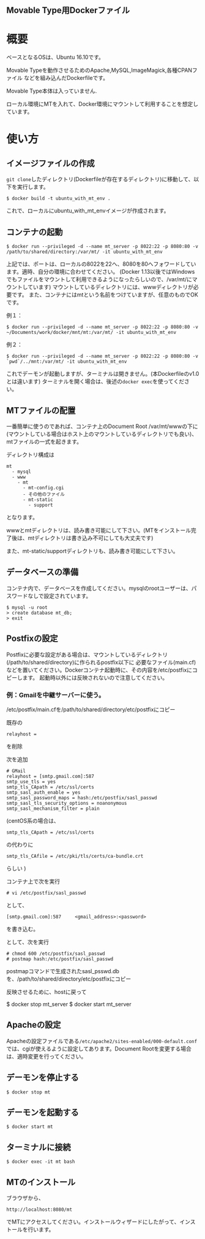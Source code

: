 Movable Type用Dockerファイル
---


# 概要

ベースとなるOSは、Ubuntu 16.10です。

Movable Typeを動作させるためのApache,MySQL,ImageMagick,各種CPANファイル
などを組み込んだDockerfileです。

Movable Type本体は入っていません.

ローカル環境にMTを入れて、Docker環境にマウントして利用することを想定しています。


# 使い方

## イメージファイルの作成

`git clone`したディレクトリ(Dockerfileが存在するディレクトリ)に移動して、以下を実行します。

```
$ docker build -t ubuntu_with_mt_env .
```

これで、ローカルにubuntu_with_mt_envイメージが作成されます。

## コンテナの起動

```
$ docker run --privileged -d --name mt_server -p 8022:22 -p 8080:80 -v /path/to/shared/directory:/var/mt/ -it ubuntu_with_mt_env
```

上記では、ポートは、ローカルの8022を22へ、8080を80へフォワードしています。適時、自分の環境に合わせてください。
(Docker 1.13以後ではWindowsでもファイルをマウントして利用できるようになったらしいので、/var/mt/にマウントしています)
マウントしているディレクトリには、wwwディレクトリが必要です。
また、コンテナにはmtという名前をつけていますが、任意のものでOKです。

例１：
```
$ docker run --privileged -d --name mt_server -p 8022:22 -p 8080:80 -v ~/Documents/work/docker/mnt/mt:/var/mt/ -it ubuntu_with_mt_env
```
例２：
```
$ docker run --privileged -d --name mt_server -p 8022:22 -p 8080:80 -v `pwd`/../mnt:/var/mt/ -it ubuntu_with_mt_env
```

これでデーモンが起動しますが、ターミナルは開きません。(本Dockerfileのv1.0とは違います)
ターミナルを開く場合は、後述の`docker exec`を使ってください。

## MTファイルの配置

一番簡単に使うのであれば、コンテナ上のDocument Root /var/mt/wwwの下に(マウントしている場合はホスト上のマウントしているディレクトリでも良い)、mtファイルの一式を起きます。

ディレクトリ構成は

```
mt
  - mysql
  - www
    - mt
      - mt-config.cgi
      - その他のファイル
      - mt-static
        - support
```
となります。

wwwとmtディレクトリは、読み書き可能にして下さい。(MTをインストール完了後は、mtディレクトリは書き込み不可にしても大丈夫です)

また、mt-static/supportディレクトリも、読み書き可能にして下さい。


## データベースの準備

コンテナ内で、データベースを作成してください。mysqlのrootユーザーは、パスワードなしで設定されています。

```
$ mysql -u root
> create database mt_db;
> exit
```

## Postfixの設定

Postfixに必要な設定がある場合は、マウントしているディレクトリ(/path/to/shared/directory)に作られるpostfix以下に
必要なファイル(main.cf)などを置いてください。Dockerコンテナ起動時に、その内容を/etc/postfixにコピーします。
起動時以外には反映されないので注意してください。

### 例：Gmailを中継サーバーに使う。

/etc/postfix/main.cfを/path/to/shared/directory/etc/postfixにコピー


既存の
```
relayhost =
```
を削除

次を追加

```
# GMail
relayhost = [smtp.gmail.com]:587
smtp_use_tls = yes
smtp_tls_CApath = /etc/ssl/certs
smtp_sasl_auth_enable = yes
smtp_sasl_password_maps = hash:/etc/postfix/sasl_passwd
smtp_sasl_tls_security_options = noanonymous
smtp_sasl_mechanism_filter = plain
```

(centOS系の場合は、
```
smtp_tls_CApath = /etc/ssl/certs
```
の代わりに
```
smtp_tls_CAfile = /etc/pki/tls/certs/ca-bundle.crt
```
らしい
)

コンテナ上で次を実行

```
# vi /etc/postfix/sasl_passwd
```
として、
```
[smtp.gmail.com]:587     <gmail_address>:<password>
```
を書き込む。

として、次を実行

```
# chmod 600 /etc/postfix/sasl_passwd
# postmap hash:/etc/postfix/sasl_passwd
```

postmapコマンドで生成されたsasl_psswd.db
を、/path/to/shared/directory/etc/postfixにコピー

反映させるために、hostに戻って

$ docker stop mt_server
$ docker start mt_server


## Apacheの設定

Apacheの設定ファイルである`/etc/apache2/sites-enabled/000-default.conf`
では、cgiが使えるように設定してあります。Document Rootを変更する場合は、適時変更を行ってください。


## デーモンを停止する

```
$ docker stop mt
```

## デーモンを起動する

```
$ docker start mt
```

## ターミナルに接続

```
$ docker exec -it mt bash
```


## MTのインストール

ブラウザから、

```
http://localhost:8080/mt
```

でMTにアクセスしてください。インストールウィザードにしたがって、インストールを行います。
